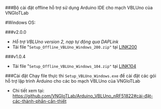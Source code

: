 ###Bộ cài đặt offline hỗ trợ sử dụng Arduino IDE cho mạch VBLUno của VNGIoTLab


#Windows OS:

###v2.0.0 
* *Hỗ trợ VBLUno version 2, nạp tự động qua DAPLink*
* Tải file "`Setup_Offline_VBLUno_Windows_200.zip"` tại [LINK200](http://www.mediafire.com/file/b677la5xcgfyr65/Setup_Offline_VBLUno_Window_200.zip)

###v1.0.4
* Tải file "`Setup_Offline_VBLUno_Windows_104.zip"` tại [LINK104](http://www.mediafire.com/file/65f97z885d8tz8g/Setup_Offline_VBLUno_Windows_104.zip)

###Cài đặt
Chạy file thực thi `Setup_VBLUno_Windows.exe` để cài đặt các gói hỗ trợ lập trình Arduino cho các bo mạch VBLUno của VNGIoTLab



* Chi tiết xem tại: https://github.com/VNGIoTLab/Arduino_VBLUno_nRF51822#cài-đặt-các-thành-phần-cần-thiết
